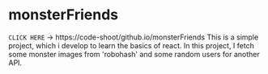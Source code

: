 # monsterFriends
`CLICK HERE` -> https://code-shoot/github.io/monsterFriends
This is a simple project, which i develop to learn the basics of react. 
In this project, I fetch some monster images from 'robohash' and some random users for another API.
